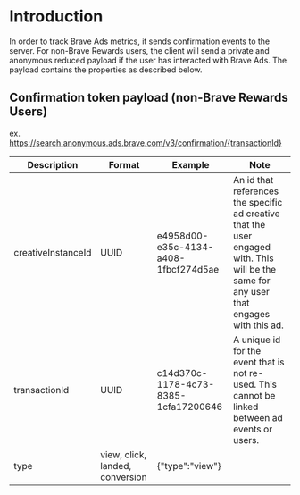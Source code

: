 # Introduction
In order to track Brave Ads metrics, it sends confirmation events to the server.
For non-Brave Rewards users, the client will send a private and anonymous reduced payload if the user has interacted with Brave Ads. The payload contains the properties as described below.


## Confirmation token payload (non-Brave Rewards Users)
ex. https://search.anonymous.ads.brave.com/v3/confirmation/{transactionId}


| Description | Format | Example | Note |
| ----------- | ------ | ------- | ---- |
| creativeInstanceId | UUID | e4958d00-e35c-4134-a408-1fbcf274d5ae | An id that references the specific ad creative that the user engaged with. This will be the same for any user that engages with this ad. |
| transactionId | UUID | c14d370c-1178-4c73-8385-1cfa17200646 | A unique id for the event that is not re-used. This cannot be linked between ad events or users. |
| type | view, click, landed, conversion | {"type":"view"} | |